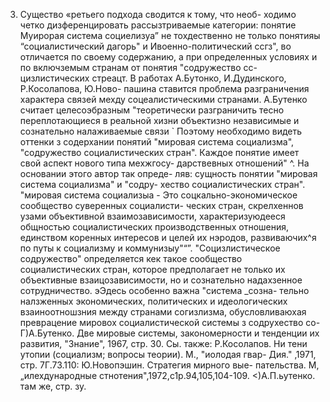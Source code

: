 
3. Существо «ретьего подхода сводится к тому, что необ-
ходимо четко дизференцировать рассызтриваемые категории:
понятие Муирорая система социелизуа” не тохдественно не только
понятияы “социалистический дагорь" и Ивоенно-политический
ссгз", во отличается по своему содержанию, а при определенных
условиях и по включземым странам от понятия "содружество сс-
цизлистических стреацт.
В работах А.Бутонко, И.Дудинского, Р.Косолапова, Ю.Ново-
пашина ставится проблема разграничения характера связей мехду
соцеалистическими странами. А.Бутенко считает целесоэбразным
"теоретически разграничить тесно переплотающиеся в реальной
хизни объектизно независимые и сознательно налаживаемые связи
` Поэтому необходимо видеть оттенки з содерхании понятий
"мировая система социализма", "содружество социалистических
стран". Каждое понятие имеет свой аспект нового типа мехжгосу-
дарствевных отношений" ^. На основании этого автор так опреде-
ляв: сущность понятии "мировая система социализма" и "содру-
хество социалистических стран". "мировая система социализыа -
Это соцкально-экономическое сообщество суверенных социалисти-
ческих стран, скрелхеннов узами объективной взаимозависимости,
характеризуюдееся общностью социалистических производственных
отношения, единством коренных интересов и целей их нэродов,
развиваючих^я по путы к социализму и коммунизыу"“”.
"Социзлистическое содружество" определяется кек такое
сообщество социалистических стран, которое предполагает не
только их объективные взаицозависимости, но и сознательно
надахзенное сотрудничество. эЭдесь особенно важна "система _созна-
тельно налзженных экономических, политических и идеологических
взаиноотношзния между странами согизлизма, обусловливаюхая
преврацение мировох социалистической системы з содрухество со-
Г)А.Бутенко. Две мировые системы, закономерности и тенденции
их развития, "Знание", 1967, стр. 30. Сы. также: Р.Косолапов.
Ни тени утопии (социализм; вопросы теории). М., "иолодая гвар-
Дия." ‚1971, стр. 7Г.73.110: Ю.Новопэшин. Стратегия мирного вые-
пательства. М, „илехдународные стнотения",1972,с1р.94,105,104-109.
<)А.П.ьутенко. там же, стр. зу.

